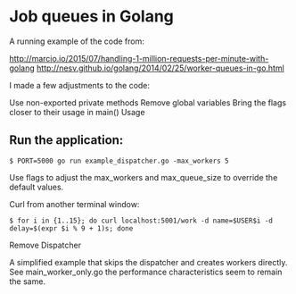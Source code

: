 # Job queues in Golang

A running example of the code from:

http://marcio.io/2015/07/handling-1-million-requests-per-minute-with-golang http://nesv.github.io/golang/2014/02/25/worker-queues-in-go.html

I made a few adjustments to the code:

Use non-exported private methods
Remove global variables
Bring the flags closer to their usage in main()
Usage

## Run the application:

    $ PORT=5000 go run example_dispatcher.go -max_workers 5

Use flags to adjust the max_workers and max_queue_size to override the default values.

Curl from another terminal window:

    $ for i in {1..15}; do curl localhost:5001/work -d name=$USER$i -d delay=$(expr $i % 9 + 1)s; done

Remove Dispatcher

A simplified example that skips the dispatcher and creates workers directly. See main_worker_only.go the performance characteristics seem to remain the same.
